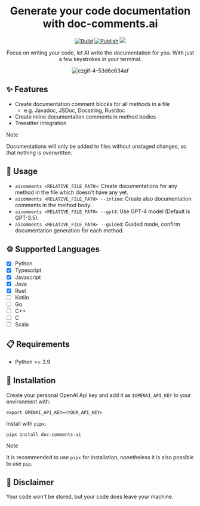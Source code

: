 <div align="center">

# Generate your code documentation with doc-comments.ai

[![Build](https://github.com/fynnfluegge/doc-comments.ai/actions/workflows/build.yaml/badge.svg)](https://github.com/fynnfluegge/doc-comments.ai/actions/workflows/build.yaml)
[![Publish](https://github.com/fynnfluegge/doc-comments.ai/actions/workflows/publish.yaml/badge.svg)](https://github.com/fynnfluegge/doc-comments.ai/actions/workflows/publish.yaml)
<img src="https://img.shields.io/badge/License-MIT-green.svg"/>
</a>
</div>

<div align="center">

Focus on writing your code, let AI write the documentation for you. With just a few keystrokes in your terminal.
  
![ezgif-4-53d6e634af](https://github.com/fynnfluegge/doc-comments.ai/assets/16321871/6ab34a94-4394-4755-be7c-66dd8d304beb)

</div>


## ✨ Features
- Create documentation comment blocks for all methods in a file
  - e.g. Javadoc, JSDoc, Docstring, Rustdoc
- Create inline documentation comments in method bodies
- Treesitter integration

> [!NOTE]
> Documentations will only be added to files without unstaged changes, so that nothing is overwritten.

## 🚀 Usage
- `aicomments <RELATIVE_FILE_PATH>`: Create documentations for any method in the file which doesn't have any yet.
- `aicomments <RELATIVE_FILE_PATH> --inline`: Create also documentation comments in the method body.
- `aicomments <RELATIVE_FILE_PATH> --gpt4`: Use GPT-4 model (Default is GPT-3.5).
- `aicomments <RELATIVE_FILE_PATH> --guided`: Guided mode, confirm documentation generation for each method. 

## ⚙️ Supported Languages
- [x] Python
- [x] Typescript
- [x] Javascript
- [x] Java
- [x] Rust
- [ ] Kotlin
- [ ] Go
- [ ] C++
- [ ] C
- [ ] Scala

## 📋 Requirements

- Python >= 3.9

## 🔧 Installation

Create your personal OpenAI Api key and add it as `$OPENAI_API_KEY` to your environment with:

```
export OPENAI_API_KEY=<YOUR_API_KEY>
```

Install with `pipx`:

```
pipx install doc-comments-ai
```

> [!NOTE]
> It is recommended to use `pipx` for installation, nonetheless it is also possible to use `pip`.

## 🚨 Disclaimer

Your code won't be stored, but your code does leave your machine.
